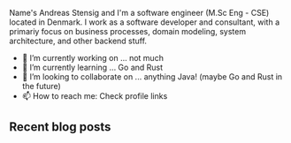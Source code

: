 <!--
**denDAY04/denDAY04** is a ✨ _special_ ✨ repository because its `README.md` (this file) appears on your GitHub profile.

Here are some ideas to get you started:

- 🤔 I’m looking for help with ...
- 💬 Ask me about ...
- 😄 Pronouns: ...
- ⚡ Fun fact: ...
-->


Name's Andreas Stensig and I'm a software engineer (M.Sc Eng - CSE) located in Denmark. I work as a software developer and consultant, with a primariy focus on business processes, domain modeling, system architecture, and other backend stuff. 

- 🔭 I’m currently working on ... not much
- 🌱 I’m currently learning ... Go and Rust
- 👯 I’m looking to collaborate on ... anything Java! (maybe Go and Rust in the future)
- 📫 How to reach me: Check profile links

## Recent blog posts
<!-- BLOG-POST-LIST:START -->
<!-- BLOG-POST-LIST:END -->
